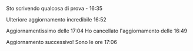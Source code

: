 Sto scrivendo qualcosa di prova - 16:35



Ulteriore aggiornamento incredibile 16:52


Aggiornamentissimo delle 17:04
Ho cancellato l'aggiornamento delle 16:49


Aggiornamento successivo! Sono le ore 17:06